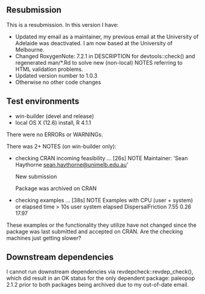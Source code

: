 ## Resubmission
This is a resubmission. In this version I have:
* Updated my email as a maintainer, my previous email at the University of 
  Adelaide was deactivated. I am now based at the University of Melbourne.
* Changed RoxygenNote: 7.2.1 in DESCRIPTION for devtools::check() and
  regenerated man/*.Rd to solve new (non-local) NOTES referring to HTML
  validation problems.
* Updated version number to 1.0.3
* Otherwise no other code changes

## Test environments
* win-builder (devel and release)
* local OS X (12.6) install, R 4.1.1

There were no ERRORs or WARNINGs.

There was 2+ NOTES (on win-builder only):

* checking CRAN incoming feasibility ... [26s] NOTE
  Maintainer: 'Sean Haythorne <sean.haythorne@unimelb.edu.au>'

  New submission

  Package was archived on CRAN

* checking examples ... [38s] NOTE
  Examples with CPU (user + system) or elapsed time > 10s
                  user system elapsed
  DispersalFriction 7.55   0.26   17.97

These examples or the functionality they utilize have not changed since the 
package was last submitted and accepted on CRAN. Are the checking machines 
just getting slower?

## Downstream dependencies

I cannot run downstream dependencies via revdepcheck::revdep_check(), which
did result in an OK status for the only dependent package: paleopop 2.1.2 
prior to both packages being archived due to my out-of-date email.
